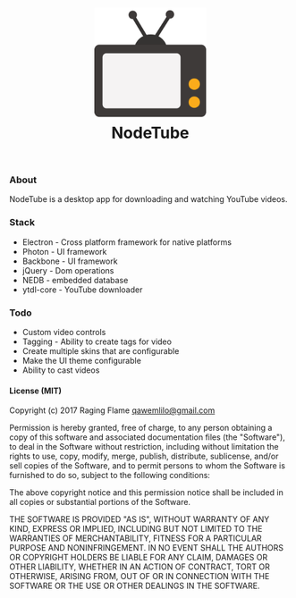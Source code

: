 <h1 align="center">
  <a href="https://github.com/qawemlilo/nodetube-desktop"><img src="https://raw.githubusercontent.com/qawemlilo/nodetube-desktop/master/app/assets/img/tv-icon.png" alt="NodeTube" width="200"></a>
  <br>
  NodeTube
  <br>
  <br>
</h1>

### About

NodeTube is a desktop app for downloading and watching YouTube videos.

### Stack
 - Electron - Cross platform framework for native platforms
 - Photon - UI framework
 - Backbone - UI framework
 - jQuery - Dom operations
 - NEDB - embedded database
 - ytdl-core  - YouTube downloader

### Todo
 - Custom video controls
 - Tagging - Ability to create tags for video
 - Create multiple skins that are configurable
 - Make the UI theme configurable
 - Ability to cast videos



#### License (MIT)

Copyright (c) 2017 Raging Flame <qawemlilo@gmail.com>

Permission is hereby granted, free of charge, to any person obtaining a copy
of this software and associated documentation files (the "Software"), to deal
in the Software without restriction, including without limitation the rights
to use, copy, modify, merge, publish, distribute, sublicense, and/or sell
copies of the Software, and to permit persons to whom the Software is
furnished to do so, subject to the following conditions:

The above copyright notice and this permission notice shall be included in all
copies or substantial portions of the Software.

THE SOFTWARE IS PROVIDED "AS IS", WITHOUT WARRANTY OF ANY KIND, EXPRESS OR
IMPLIED, INCLUDING BUT NOT LIMITED TO THE WARRANTIES OF MERCHANTABILITY,
FITNESS FOR A PARTICULAR PURPOSE AND NONINFRINGEMENT. IN NO EVENT SHALL THE
AUTHORS OR COPYRIGHT HOLDERS BE LIABLE FOR ANY CLAIM, DAMAGES OR OTHER
LIABILITY, WHETHER IN AN ACTION OF CONTRACT, TORT OR OTHERWISE, ARISING FROM,
OUT OF OR IN CONNECTION WITH THE SOFTWARE OR THE USE OR OTHER DEALINGS IN THE
SOFTWARE.
